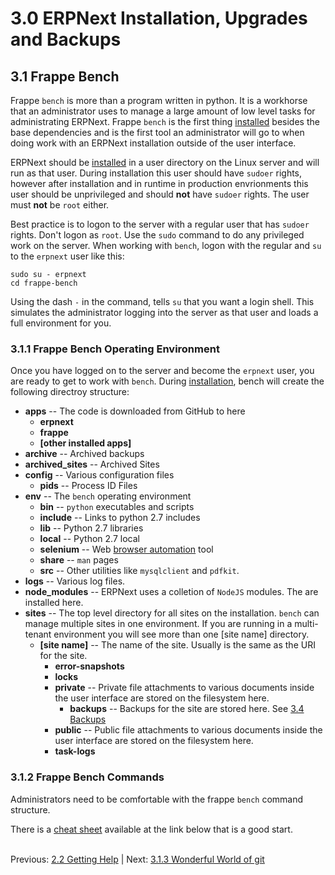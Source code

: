 # 3.0 ERPNext Installation, Upgrades and Backups

## 3.1 Frappe Bench

Frappe `bench` is more than a program written in python. It is a workhorse that an administrator uses to manage a large amount of low level tasks for administrating ERPNext. Frappe `bench` is the first thing [installed](install.md "Installing ERPNext") besides the base dependencies and is the first tool an administrator will go to when doing work with an ERPNext installation outside of the user interface.

ERPNext should be [installed](install.md "Installing ERPNext") in a user directory on the Linux server and will run as that user. During installation this user should have `sudoer` rights, however after installation and in runtime in production envrionments this user should be unprivileged and should **not** have `sudoer` rights. The user must **not** be `root` either.

Best practice is to logon to the server with a regular user that has `sudoer` rights. Don't logon as `root`. Use the `sudo` command to do any privileged work on the server. When working with `bench`, logon with the regular and `su` to the `erpnext` user like this:

    sudo su - erpnext
    cd frappe-bench

Using the dash ` - ` in the command, tells `su` that you want a login shell. This simulates the administrator logging into the server as that user and loads a full environment for you.

### 3.1.1 Frappe Bench Operating Environment

Once you have logged on to the server and become the `erpnext` user, you are ready to get to work with `bench`. During [installation](install.md "Installing ERPNext"), bench will create the following directroy structure:

* **apps** -- The code is downloaded from GitHub to here
    * **erpnext**
    * **frappe**
    * **[other installed apps]**
* **archive** -- Archived backups
* **archived_sites** -- Archived Sites
* **config** -- Various configuration files
    * **pids** -- Process ID Files
* **env** -- The `bench` operating environment
    * **bin** -- `python` executables and scripts
    * **include** -- Links to python 2.7 includes
    * **lib** -- Python 2.7 libraries
    * **local** -- Python 2.7 local 
    * **selenium** -- Web [browser automation](http://www.seleniumhq.org/ "Selenium Website") tool
    * **share** -- `man` pages
    * **src** -- Other utilities like `mysqlclient` and `pdfkit`.
* **logs** -- Various log files.
* **node_modules** -- ERPNext uses a colletion of `NodeJS` modules. The are installed here.
* **sites** -- The top level directory for all sites on the installation. `bench` can manage multiple sites in one environment. If you are running in a multi-tenant environment you will see more than one [site name] directory.
    * **[site name]** -- The name of the site. Usually is the same as the URI for the site.
        * **error-snapshots**
        * **locks**
        * **private** -- Private file attachments to various documents inside the user interface are stored on the filesystem here.
            * **backups** -- Backups for the site are stored here. See [3.4 Backups](backup.md "Backing up ERPNext")
        * **public** -- Public file attachments to various documents inside the user interface are stored on the filesystem here.
        * **task-logs**

### 3.1.2 Frappe Bench Commands

Administrators need to be comfortable with the frappe `bench` command structure. 

There is a [cheat sheet](https://frappe.io/docs/user/en/bench/resources/bench-commands-cheatsheet "Frappe Bench Commands Cheetsheet") available at the link below that is a good start.<br /><br />

Previous: [2.2 Getting Help](../introduction/help.md "Getting Help") | Next: [3.1.3 Wonderful World of git](git.md "The Wonderful World of git")
